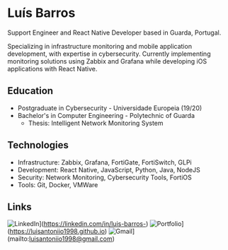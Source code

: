 # Luís Barros

Support Engineer and React Native Developer based in Guarda, Portugal.

Specializing in infrastructure monitoring and mobile application development, with expertise in cybersecurity. Currently implementing monitoring solutions using Zabbix and Grafana while developing iOS applications with React Native.

## Education
- Postgraduate in Cybersecurity - Universidade Europeia (19/20)
- Bachelor's in Computer Engineering - Polytechnic of Guarda
  - Thesis: Intelligent Network Monitoring System

## Technologies
- Infrastructure: Zabbix, Grafana, FortiGate, FortiSwitch, GLPi
- Development: React Native, JavaScript, Python, Java, NodeJS
- Security: Network Monitoring, Cybersecurity Tools, FortiOS
- Tools: Git, Docker, VMWare

## Links
![LinkedIn](https://img.shields.io/badge/linkedin-%230077B5.svg?&style=flat&logo=linkedin)](https://linkedin.com/in/luis-barros-)
![Portfolio](https://img.shields.io/badge/portfolio-%23000000.svg?&style=flat&logo=about.me)](https://luisantoniio1998.github.io)
![Gmail](https://img.shields.io/badge/gmail-%23D14836.svg?&style=flat&logo=gmail)](mailto:luisantoniio1998@gmail.com)
